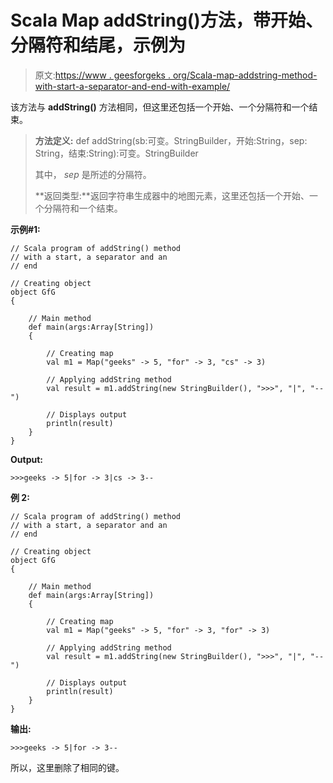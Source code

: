 # Scala Map addString()方法，带开始、分隔符和结尾，示例为

> 原文:[https://www . geesforgeks . org/Scala-map-addstring-method-with-start-a-separator-and-end-with-example/](https://www.geeksforgeeks.org/scala-map-addstring-method-with-a-start-a-separator-and-an-end-with-example/)

该方法与 **addString()** 方法相同，但这里还包括一个开始、一个分隔符和一个结束。

> **方法定义:** def addString(sb:可变。StringBuilder，开始:String，sep: String，结束:String):可变。StringBuilder
> 
> 其中， *sep* 是所述的分隔符。
> 
> **返回类型:**返回字符串生成器中的地图元素，这里还包括一个开始、一个分隔符和一个结束。

**示例#1:**

```
// Scala program of addString() method
// with a start, a separator and an
// end

// Creating object
object GfG
{ 

    // Main method
    def main(args:Array[String])
    {

        // Creating map
        val m1 = Map("geeks" -> 5, "for" -> 3, "cs" -> 3)

        // Applying addString method 
        val result = m1.addString(new StringBuilder(), ">>>", "|", "--")

        // Displays output
        println(result)
    }
}
```

**Output:**

```
>>>geeks -> 5|for -> 3|cs -> 3--

```

**例 2:**

```
// Scala program of addString() method
// with a start, a separator and an
// end

// Creating object
object GfG
{ 

    // Main method
    def main(args:Array[String])
    {

        // Creating map
        val m1 = Map("geeks" -> 5, "for" -> 3, "for" -> 3)

        // Applying addString method 
        val result = m1.addString(new StringBuilder(), ">>>", "|", "--")

        // Displays output
        println(result)
    }
}
```

**输出:**

```
>>>geeks -> 5|for -> 3--

```

所以，这里删除了相同的键。